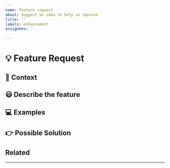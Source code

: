 ```yaml
---
name: Feature request
about: Suggest an idea to help us improve
title: ''
labels: enhancement
assignees: ''

---
```


<!---
Thanks for making this feature request! 😀😀

Before you submit, please make sure you search open/closed issues.

Provide a clear and concise description of what the feature would be.
-->

# 💡 Feature Request

<!--- Provide a general description of the feature you would like to see. -->

## 🔎 Context

<!--- What will this accomplish? How will this new feature help the users? The project? -->

## 😃 Describe the feature

<!--- Tell us in detail how the feature should work. -->

## 💻 Examples

<!-- Some examples will help us understand the feature you're requesting much better. -->

## 👉 Possible Solution

<!--- If you have any ideas how to implement this feature, feel free to share it with us so we can all work towards a fluid solution. -->

## Related

<!--- Here you can list any related issues, PRs, URLs, etc. -->

---
